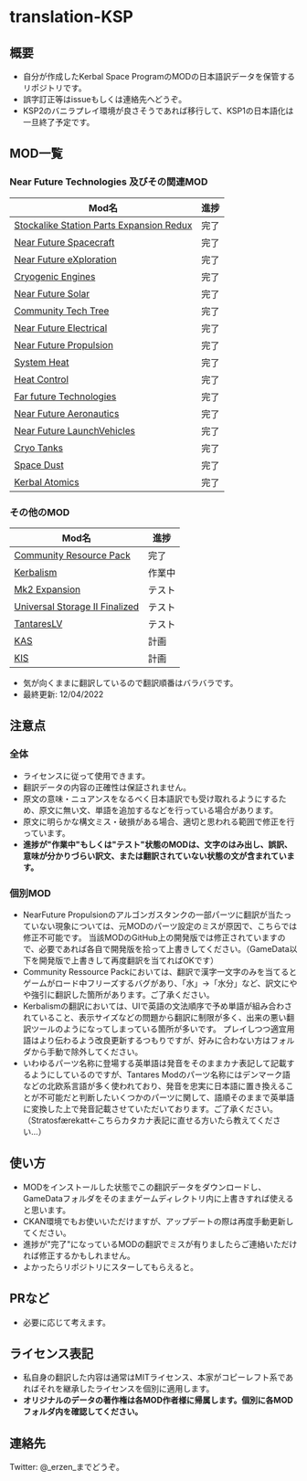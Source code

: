 # translation-KSP

## 概要

- 自分が作成したKerbal Space ProgramのMODの日本語訳データを保管するリポジトリです。
- 誤字訂正等はissueもしくは連絡先へどうぞ。
- KSP2のバニラプレイ環境が良さそうであれば移行して、KSP1の日本語化は一旦終了予定です。

## MOD一覧

### Near Future Technologies 及びその関連MOD

| Mod名                                                                                                                                                     | 進捗 |
| --------------------------------------------------------------------------------------------------------------------------------------------------------- | ---- |
| [Stockalike Station Parts Expansion Redux](https://forum.kerbalspaceprogram.com/index.php?/topic/170211-112-stockalike-station-parts-redux-june-12-2022/) | 完了 |
| [Near Future Spacecraft](https://forum.kerbalspaceprogram.com/index.php?/topic/155465-most-112x-near-future-technologies-august-26/)                      | 完了 |
| [Near Future eXploration](https://forum.kerbalspaceprogram.com/index.php?/topic/155465-most-112x-near-future-technologies-august-26/)                     | 完了 |
| [Cryogenic Engines](https://forum.kerbalspaceprogram.com/index.php?/topic/106089-112x-cryogenic-engines-liquid-hydrogen-and-methane-rockets-jan-22-2022/) | 完了 |
| [Near Future Solar](https://forum.kerbalspaceprogram.com/index.php?/topic/155465-most-112x-near-future-technologies-august-26/)                           | 完了 |
| [Community Tech Tree](https://forum.kerbalspaceprogram.com/index.php?/topic/90530-112x-community-tech-tree-july-3/)                                       | 完了 |
| [Near Future Electrical](https://forum.kerbalspaceprogram.com/index.php?/topic/155465-most-112x-near-future-technologies-august-26/)                      | 完了 |
| [Near Future Propulsion](https://forum.kerbalspaceprogram.com/index.php?/topic/155465-most-112x-near-future-technologies-august-26/)                      | 完了 |
| [System Heat](https://forum.kerbalspaceprogram.com/index.php?/topic/193909-112x-systemheat-a-replacement-for-the-coreheat-system-october-9/)              | 完了 |
| [Heat Control](https://forum.kerbalspaceprogram.com/index.php?/topic/112027-112x-heat-control-more-radiators-august-22-2021/)                             | 完了 |
| [Far future Technologies](https://forum.kerbalspaceprogram.com/index.php?/topic/199070-112x-far-future-technologies-august-23-new-engine/)                | 完了 |
| [Near Future Aeronautics](https://forum.kerbalspaceprogram.com/index.php?/topic/155465-most-112x-near-future-technologies-august-26/)                     | 完了 |
| [Near Future LaunchVehicles](https://forum.kerbalspaceprogram.com/index.php?/topic/155465-most-112x-near-future-technologies-august-26/)                  | 完了 |
| [Cryo Tanks](https://forum.kerbalspaceprogram.com/index.php?/topic/106089-112x-cryogenic-engines-liquid-hydrogen-and-methane-rockets-jan-22-2022/)        | 完了 |
| [Space Dust](https://forum.kerbalspaceprogram.com/index.php?/topic/197723-112x-space-dust-atmospheric-and-exospheric-harvesting-24062022/)                | 完了 |
| [Kerbal Atomics](https://forum.kerbalspaceprogram.com/index.php?/topic/130503-112x-kerbal-atomics-fancy-nuclear-engines-january-22%C2%A02022/)            | 完了 |

### その他のMOD

| Mod名                                                                                                                              | 進捗   |
| ---------------------------------------------------------------------------------------------------------------------------------- | ------ |
| [Community Resource Pack](https://forum.kerbalspaceprogram.com/index.php?/topic/83007-1x-community-resource-pack/)                 | 完了   |
| [Kerbalism](https://github.com/Kerbalism/Kerbalism)                                                                                | 作業中 |
| [Mk2 Expansion](https://forum.kerbalspaceprogram.com/index.php?/topic/109145-112x-mk2-expansion-v191-update-10521/)                | テスト |
| [Universal Storage II Finalized](https://spacedock.info/mod/2960/Universal%20Storage%20II%20Finalized)                             | テスト |
| [TantaresLV](https://forum.kerbalspaceprogram.com/index.php?/topic/73686-112x-tantares-stockalike-soyuz-and-mir-150872022tsyklon/) | テスト |
| [KAS](https://forum.kerbalspaceprogram.com/index.php?/topic/142594-minimum-ksp-version-111-kerbal-attachment-system-kas-v112/)     | 計画   |
| [KIS](https://forum.kerbalspaceprogram.com/index.php?/topic/149848-minimum-ksp-version-112-kerbal-inventory-system-kis-v129/)      | 計画   |

- 気が向くままに翻訳しているので翻訳順番はバラバラです。
- 最終更新: 12/04/2022

## 注意点

### 全体

- ライセンスに従って使用できます。
- 翻訳データの内容の正確性は保証されません。
- 原文の意味・ニュアンスをなるべく日本語訳でも受け取れるようにするため、原文に無い文、単語を追加するなどを行っている場合があります。
- 原文に明らかな構文ミス・破損がある場合、適切と思われる範囲で修正を行っています。
- **進捗が"作業中"もしくは"テスト"状態のMODは、文字のはみ出し、誤訳、意味が分かりづらい訳文、または翻訳されていない状態の文が含まれています。**

### 個別MOD

- NearFuture Propulsionのアルゴンガスタンクの一部パーツに翻訳が当たっていない現象については、元MODのパーツ設定のミスが原因で、こちらでは修正不可能です。
当該MODのGitHub上の開発版では修正されていますので、必要であれば各自で開発版を拾って上書きしてください。（GameData以下を開発版で上書きして再度翻訳を当てればOKです）
- Community Ressource Packにおいては、翻訳で漢字一文字のみを当てるとゲームがロード中フリーズするバグがあり、「水」→「水分」など、訳文にやや強引に翻訳した箇所があります。ご了承ください。
- Kerbalismの翻訳においては、UIで英語の文法順序で予め単語が組み合わされていること、表示サイズなどの問題から翻訳に制限が多く、出来の悪い翻訳ツールのようになってしまっている箇所が多いです。
プレイしつつ適宜用語はより伝わるよう改良更新するつもりですが、好みに合わない方はフォルダから手動で除外してください。
- いわゆるパーツ名称に登場する英単語は発音をそのままカナ表記して記載するようにしているのですが、Tantares Modのパーツ名称にはデンマーク語などの北欧系言語が多く使われており、発音を忠実に日本語に置き換えることが不可能だと判断したいくつかのパーツに関して、語順そのままで英単語に変換した上で発音記載させていただいております。ご了承ください。（Stratosfærekatt←こちらカタカナ表記に直せる方いたら教えてください...）

## 使い方

- MODをインストールした状態でこの翻訳データをダウンロードし、GameDataフォルダをそのままゲームディレクトリ内に上書きすれば使えると思います。
- CKAN環境でもお使いいただけますが、アップデートの際は再度手動更新してください。
- 進捗が"完了"になっているMODの翻訳でミスが有りましたらご連絡いただければ修正するかもしれません。
- よかったらリポジトリにスターしてもらえると。

## PRなど

- 必要に応じて考えます。

## ライセンス表記

- 私自身の翻訳した内容は通常はMITライセンス、本家がコピーレフト系であればそれを継承したライセンスを個別に適用します。
- **オリジナルのデータの著作権は各MOD作者様に帰属します。個別に各MODフォルダ内を確認してください。**

## 連絡先

Twitter: @_erzen_までどうぞ。
